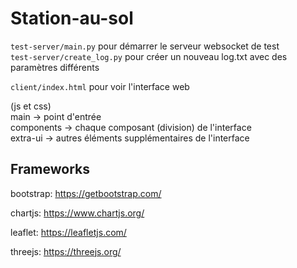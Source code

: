 # Station-au-sol

`test-server/main.py` pour démarrer le serveur websocket de test  
`test-server/create_log.py` pour créer un nouveau log.txt avec des paramètres différents

`client/index.html` pour voir l'interface web

(js et css)  
main -> point d'entrée  
components -> chaque composant (division) de l'interface  
extra-ui -> autres éléments supplémentaires de l'interface

## Frameworks

bootstrap: https://getbootstrap.com/

chartjs: https://www.chartjs.org/

leaflet: https://leafletjs.com/

threejs: https://threejs.org/
